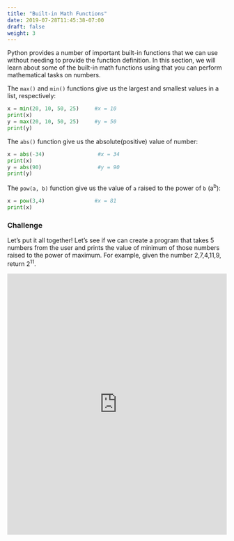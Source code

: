 ```yaml
---
title: "Built-in Math Functions"
date: 2019-07-28T11:45:38-07:00
draft: false
weight: 3
---
```


Python provides a number of important built-in functions that we can use without needing to provide the function definition. In this section, we will learn about some of the built-in math functions using that you can perform mathematical tasks on numbers.

The `max()` and  `min()` functions give us the largest and smallest values in a list, respectively:

```python
x = min(20, 10, 50, 25)		#x = 10
print(x)
y = max(20, 10, 50, 25)		#y = 50
print(y)
```

The `abs()` function give us the absolute(positive) value of number:

```python
x = abs(-34)		         #x = 34
print(x)
y = abs(90)			         #y = 90
print(y)
```

The `pow(a, b)` function give us the value of `a` raised to the power of `b` (a<sup>b</sup>):

```python
x = pow(3,4)		        #x = 81
print(x)
```

### Challenge

Let’s put it all together! Let’s see if we can create a program that takes 5 numbers from the user and prints the value of minimum of those numbers raised to the power of maximum. For example, given the number 2,7,4,11,9, return 2<sup>11</sup>.

<iframe height="600px" width="100%" 
 src="https://replit.com/@nuevofoundation/python-blank?lite=true" scrolling="no" frameborder="no" allowtransparency="true" allowfullscreen="true" sandbox="allow-forms allow-pointer-lock allow-popups allow-same-origin allow-scripts allow-modals"></iframe>
